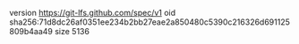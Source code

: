 version https://git-lfs.github.com/spec/v1
oid sha256:71d8dc26af0351ee234b2bb27eae2a850480c5390c216326d691125809b4aa49
size 5136
